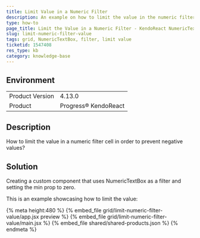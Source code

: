 ```yaml
---
title: Limit Value in a Numeric Filter
description: An example on how to limit the value in the numeric filter of the KendoReact NumericTextBox.
type: how-to
page_title: Limit the Value in a Numeric Filter - KendoReact NumericTextBox
slug: limit-numeric-filter-value
tags: grid, NumericTextBox, filter, limit value
ticketid: 1547408
res_type: kb
category: knowledge-base
---
```


## Environment
<table>
    <tbody>
	    <tr>
	    	<td>Product Version</td>
	    	<td>4.13.0</td>
	    </tr>
	    <tr>
	    	<td>Product</td>
	    	<td>Progress® KendoReact</td>
	    </tr>
    </tbody>
</table>


## Description
How to limit the value in a numeric filter cell in order to prevent negative values?

## Solution
Creating a custom component that uses NumericTextBox as a filter and setting the min prop to zero.

This is an example showcasing how to limit the value:

{% meta height:480 %}
{% embed_file grid/limit-numeric-filter-value/app.jsx preview %}
{% embed_file grid/limit-numeric-filter-value/main.jsx %}
{% embed_file shared/shared-products.json %}
{% endmeta %}
